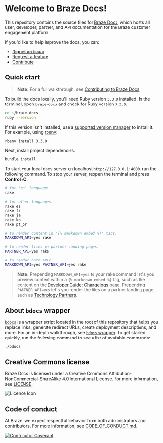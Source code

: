 # Welcome to Braze Docs!

This repository contains the source files for [Braze Docs](http://www.braze.com/docs), which hosts all user, developer, partner, and API documentation for the Braze customer engagement platform.

If you'd like to help improve the docs, you can:

- [Report an issue](https://github.com/braze-inc/braze-docs/issues/new?assignees=&labels=issue&projects=&template=report_an_issue.md&title=)
- [Request a feature](https://github.com/braze-inc/braze-docs/issues/new?assignees=&labels=enhancement&projects=&template=request_a_feature.md&title=)
- [Contribute](https://www.braze.com/docs/contributing/home)

## Quick start

> **Note:** For a full walkthrough, see [Contributing to Braze Docs](https://www.braze.com/docs/contributing/home/).

To build the docs locally, you'll need Ruby version `3.3.0` installed. In the terminal, open `braze-docs` and check for Ruby version `3.3.0`.

```bash
cd ~/braze-docs
ruby --version
```

If this version isn't installed, use a [supported version manager](https://www.ruby-lang.org/en/documentation/installation/#managers) to install it. For example, using [rbenv](https://github.com/rbenv/rbenv):

```bash
rbenv install 3.3.0
```

Next, install project dependencies.

```bash
bundle install
```

To start your local docs server on localhost `http://127.0.0.1:4000`, run the following command. To stop your server, reopen the terminal and press **Control**+**C**.

```bash
# for 'en' language:
rake

# for other langauges:
rake es
rake fr
rake ja
rake ko
rake pt_br

# to render content in '{% markdown_embed %}' tags:
MARKDOWN_API=yes rake

# to render tiles on partner landing pages:
PARTNER_API=yes rake

# to render both APIs:
MARKDOWN_API=yes PARTNER_API=yes rake
```

> **Note:** Prepending `MARKDOWN_API=yes` to your rake command let's you preview content within a `{% markdown_embed %}` tag, such as the content on the [Developer Guide: Changelogs](https://www.braze.com/docs/developer_guide/changelogs/) page. Prepending `PARTNER_API=yes` let's you render the tiles on a partner landing page, such as [Technology Partners](https://www.braze.com/docs/partners/home/).

## About `bdocs` wrapper

[`bdocs`](https://github.com/braze-inc/braze-docs/blob/develop/bdocs) is a wrapper script located in the root of this repository that helps you replace links, generate redirect URLs, create deployment descriptions, and more. For an in-depth walkthrough, see [`bdocs` wrapper](https://www.braze.com/docs/contributing/bdocs/). To get started quickly, run the following command to see a list of available commands:

```terminal
./bdocs
```

## Creative Commons license

Braze Docs is licensed under a Creative Commons Attribution-NonCommercial-ShareAlike 4.0 International License. For more information, see [LICENSE](./LICENSE).

![Licence Icon](https://i.creativecommons.org/l/by-nc-sa/4.0/88x31.png)

## Code of conduct

At Braze, we expect respectful behavior from both administrators and contributors. For more information, see [CODE_OF_CONDUCT.md](./CODE_OF_CONDUCT.md).

[![Contributor Covenant](https://img.shields.io/badge/Contributor%20Covenant-v1.4%20adopted-ff69b4.svg)](CODE_OF_CONDUCT.md)
